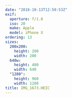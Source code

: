 ```yaml
---
date: "2018-10-13T12:50:53Z"
exif:
  aperture: f/1.8
  iso: 20
  make: Apple
  model: iPhone X
ordering: 13
sizes:
  200x200:
    height: 200
    width: 200
  640w:
    height: 480
    width: 640
  "1280":
    height: 960
    width: 1280
title: IMG_1673.HEIC
---
```

